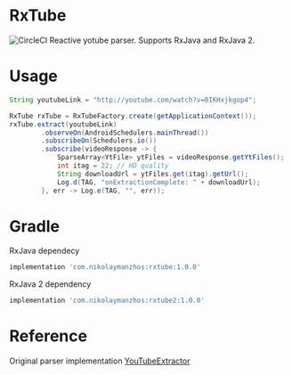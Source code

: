 # RxTube
![CircleCI](https://circleci.com/gh/NikolayManzhos/RxTube/tree/master.svg?style=shield)
Reactive yotube parser. Supports RxJava and RxJava 2.
# Usage
```java
String youtubeLink = "http://youtube.com/watch?v=0IKHxjkgop4";

RxTube rxTube = RxTubeFactory.create(getApplicationContext());
rxTube.extract(youtubeLink)
        .observeOn(AndroidSchedulers.mainThread())
        .subscribeOn(Schedulers.io())
        .subscribe(videoResponse -> {
            SparseArray<YtFile> ytFiles = videoResponse.getYtFiles();
            int itag = 22; // HD quality
            String downloadUrl = ytFiles.get(itag).getUrl();
            Log.d(TAG, "onExtractionComplete: " + downloadUrl);
        }, err -> Log.e(TAG, "", err));
```
# Gradle
RxJava dependecy
```gradle
implementation 'com.nikolaymanzhos:rxtube:1.0.0'
```
RxJava 2 dependency
```gradle
implementation 'com.nikolaymanzhos:rxtube2:1.0.0'
```
# Reference
Original parser implementation [YouTubeExtractor](https://github.com/HaarigerHarald/android-youtubeExtractor)
